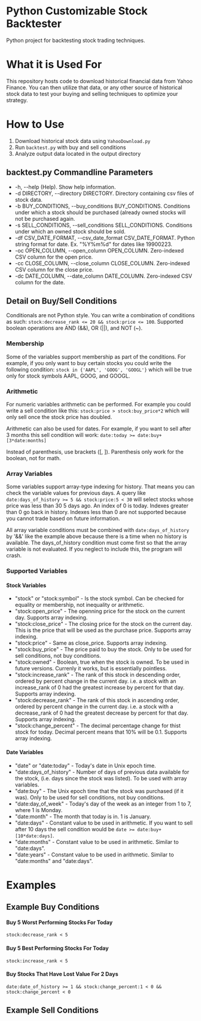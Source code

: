 # Python Customizable Stock Backtester
Python project for backtesting stock trading techniques.

# What it is Used For
This repository hosts code to download historical financial data from Yahoo Finance. You can then utilize that data, or any other source of 
historical stock data to test your buying and selling techniques to optimize your strategy.

# How to Use
1. Download historical stock data using `YahooDownload.py`
2. Run `backtest.py` with buy and sell conditions
3. Analyze output data located in the output directory

## backtest.py Commandline Parameters
- -h, --help (Help). Show help information.
- -d DIRECTORY, --directory DIRECTORY. Directory containing csv files of stock data.
-  -b BUY_CONDITIONS, --buy_conditions BUY_CONDITIONS. Conditions under which a stock should be purchased (already owned stocks will not be purchased again.
-  -s SELL_CONDITIONS, --sell_conditions SELL_CONDITIONS. Conditions under which an owned stock should be sold.
-  -df CSV_DATE_FORMAT, --csv_date_format CSV_DATE_FORMAT. Python string format for date. Ex. "%Y%m%d" for dates like 19900223.
-  -oc OPEN_COLUMN, --open_column OPEN_COLUMN. Zero-indexed CSV column for the open price.
-  -cc CLOSE_COLUMN, --close_column CLOSE_COLUMN. Zero-indexed CSV column for the close price.
-  -dc DATE_COLUMN, --date_column DATE_COLUMN. Zero-indexed CSV column for the date.

## Detail on Buy/Sell Conditions
Conditionals are not Python style. You can write a combination of conditions as such: 
`stock:decrease_rank <= 20 && stock:price <= 100`. Supported boolean operations are AND (&&), OR (||), and NOT (~).

### Membership
Some of the variables support membership as part of the conditions. For example, if you only want to buy certain stocks you could write
 the following condition: `stock in {'AAPL', 'GOOG', 'GOOGL'}` which will be true only for stock symbols AAPL, GOOG, and GOOGL.

### Arithmetic
For numeric variables arithmetic can be performed. For example you could write a sell condition like this: `stock:price > stock:buy_price*2`
 which will only sell once the stock price has doubled.

Arithmetic can also be used for dates. For example, if you want to sell after 3 months this sell condition will work: 
`date:today >= date:buy+[3*date:months]`

Instead of parenthesis, use brackets ([, ]). Parenthesis only work for the boolean, not for math.

### Array Variables
Some variables support array-type indexing for history. That means you can check the variable values for previous days. A query like 
`date:days_of_history >= 5 && stock:price:5 < 30` will select stocks whose price was less than 30 5 days ago. An index of 0 is today. Indexes greater than 0 go back in history. Indexes less than 0 are not supported because you cannot trade based on future information.

All array variable conditions must be combined with `date:days_of_history` by '&&' like the example above because there is a time when 
no history is available. The days_of_history condition must come first so that the array variable is not evaluated. If you neglect to include this, the program will crash.

### Supported Variables
#### Stock Variables
- "stock" or "stock:symbol" - Is the stock symbol. Can be checked for equality or membership, not inequality or arithmetic.
- "stock:open_price" - The openning price for the stock on the current day. Supports array indexing.
- "stock:close_price" - The closing price for the stock on the current day. This is the price that will be used as the purchase price. Supports array indexing.
- "stock:price" - Same as close_price. Supports array indexing.
- "stock:buy_price" - The price paid to buy the stock. Only to be used for sell conditions, not buy conditions.
- "stock:owned" - Boolean, true when the stock is owned. To be used in future versions. Currenly it works, but is essentially pointless.
- "stock:increase_rank" - The rank of this stock in descending order, ordered by percent change in the current day. 
i.e. a stock with an increase_rank of 0 had the greatest increase by percent for that day. Supports array indexing.
- "stock:decrease_rank" - The rank of this stock in ascending order, ordered by percent change in the current day. 
i.e. a stock with a decrease_rank of 0 had the greatest decrease by percent for that day. Supports array indexing.
- "stock:change_percent" - The decimal percentage change for thist stock for today. Decimal percent means that 10% will be 0.1. Supports array indexing.

#### Date Variables
- "date" or "date:today" - Today's date in Unix epoch time.
- "date:days_of_history" - Number of days of previous data available for the stock, (i.e. days since the stock was listed). To be used with array variables.
- "date:buy" - The Unix epoch time that the stock was purchased (if it was). Only to be used for sell conditions, not buy conditions.
- "date:day_of_week" - Today's day of the week as an integer from 1 to 7, where 1 is Monday.
- "date:month" - The month that today is in. 1 is January.
- "date:days" - Constant value to be used in arithmetic. If you want to sell after 10 days the sell condition would be 
`date >= date:buy+[10*date:days]`.
- "date:months" - Constant value to be used in arithmetic. Similar to "date:days".
- "date:years" - Constant value to be used in arithmetic. Similar to "date:months" and "date:days".

# Examples
## Example Buy Conditions
#### Buy 5 Worst Performing Stocks For Today
`stock:decrease_rank < 5`
#### Buy 5 Best Performing Stocks For Today
`stock:increase_rank < 5`
#### Buy Stocks That Have Lost Value For 2 Days
`date:date_of_history >= 1 && stock:change_percent:1 < 0 && stock:change_percent < 0`
## Example Sell Conditions
